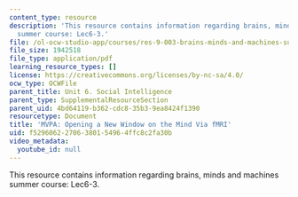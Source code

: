 ```yaml
---
content_type: resource
description: 'This resource contains information regarding brains, minds and machines
  summer course: Lec6-3.'
file: /ol-ocw-studio-app/courses/res-9-003-brains-minds-and-machines-summer-course-summer-2015/f52960622706380154964ffc8c2fa30b_MITRES_9_003SUM15_Lec6-3.pdf
file_size: 1942518
file_type: application/pdf
learning_resource_types: []
license: https://creativecommons.org/licenses/by-nc-sa/4.0/
ocw_type: OCWFile
parent_title: Unit 6. Social Intelligence
parent_type: SupplementalResourceSection
parent_uid: 4bd64119-b362-cdc8-35b3-9ea8424f1390
resourcetype: Document
title: 'MVPA: Opening a New Window on the Mind Via fMRI'
uid: f5296062-2706-3801-5496-4ffc8c2fa30b
video_metadata:
  youtube_id: null
---
```

This resource contains information regarding brains, minds and machines summer course: Lec6-3.